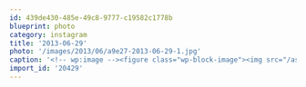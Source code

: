```yaml
---
id: 439de430-485e-49c8-9777-c19582c1778b
blueprint: photo
category: instagram
title: '2013-06-29'
photo: '/images/2013/06/a9e27-2013-06-29-1.jpg'
caption: '<!-- wp:image --><figure class="wp-block-image"><img src="/assets/images/2013/06/a9e27-2013-06-29-1.jpg" /></figure><!-- /wp:image --><!-- wp:paragraph --><p>Sneaky kitty is sneaky</p><!-- /wp:paragraph -->'
import_id: '20429'
---
```

